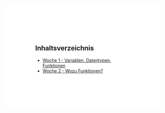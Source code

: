 <!-- .slide: data-transition="none" data-background="https://www.publicdomainpictures.net/pictures/210000/velka/blue-marble.jpg" -->


<div style="background-color: #ffffff; padding:100px; border-radius: 25px;">
<h2>Inhaltsverzeichnis</h2>

- [Woche 1 - Variablen, Datentypen, Funktionen](https://github.io/robwalt/markdownslides/dks_gta_w1)
- [Woche 2 - Wozu Funktionen?](https://github.io/robwalt/markdownslides/dks_gta_w2)

</div>
